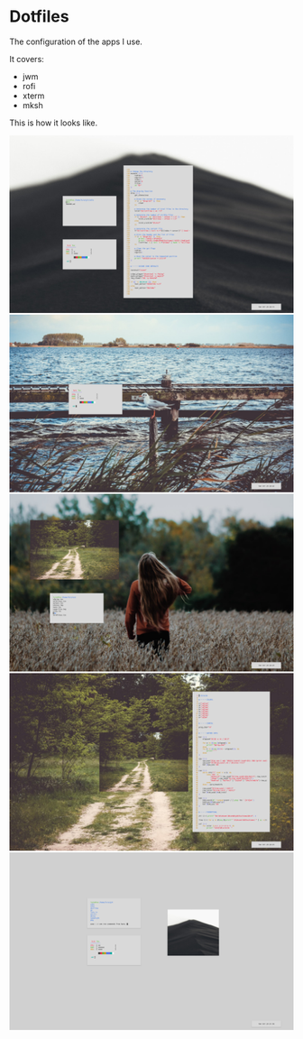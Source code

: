# Dotfiles

The configuration of the apps I use.

It covers:

- jwm
- rofi
- xterm
- mksh

This is how it looks like.

![Preview](img/1.png)
![Preview](img/2.png)
![Preview](img/3.png)
![Preview](img/4.png)
![Preview](img/5.png)
